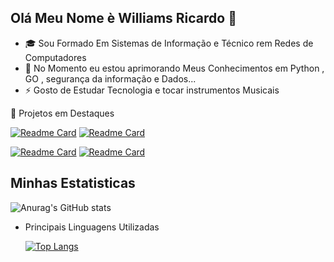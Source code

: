 ## Olá Meu Nome è Williams Ricardo  👋

<!--
**rickchallen/rickchallen** is a ✨ _special_ ✨ repository because its `README.md` (this file) appears on your GitHub profile.
-->
- 🎓 Sou Formado Em Sistemas de Informação e Técnico rem Redes de Computadores
- 🌱 No Momento eu estou aprimorando Meus Conhecimentos em  Python , GO , segurança da informação e Dados...
- ⚡ Gosto de Estudar Tecnologia  e tocar instrumentos Musicais

🚀 Projetos em Destaques 

   [![Readme Card](https://github-readme-stats.vercel.app/api/pin/?username=rickchallen&repo=toolsAgency&theme=merko)](https://github.com/rickchallen/toolsAgency)
   [![Readme Card](https://github-readme-stats.vercel.app/api/pin/?username=rickchallen&theme=merko&repo=Desafio_phishing)](https://github.com/rickchallen/Desafio_phishing)

   [![Readme Card](https://github-readme-stats.vercel.app/api/pin/?username=rickchallen&theme=merko&repo=Sistema_BancarioV1)](https://github.com/rickchallen/Sistema_BancarioV1)
   [![Readme Card](https://github-readme-stats.vercel.app/api/pin/?username=rickchallen&theme=merko&repo=Previs-o-do-Tempo)](https://github.com/rickchallen/Previs-o-do-Tempo)
 
## Minhas Estatisticas
![Anurag's GitHub stats](https://github-readme-stats.vercel.app/api?username=rickchallen&show_icons=true&theme=merko)

- Principais Linguagens Utilizadas
  
   [![Top Langs](https://github-readme-stats.vercel.app/api/top-langs/?username=rickchallen)](https://github.com/anuraghazra/github-readme-stats)
